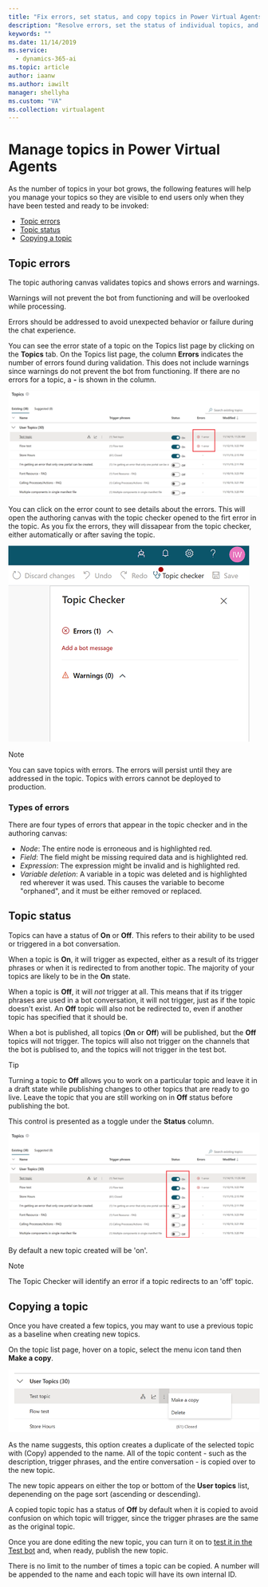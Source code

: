 ```yaml
---
title: "Fix errors, set status, and copy topics in Power Virtual Agents"
description: "Resolve errors, set the status of individual topics, and copy topics when creating new topics to save time."
keywords: ""
ms.date: 11/14/2019
ms.service:
  - dynamics-365-ai
ms.topic: article
author: iaanw
ms.author: iawilt
manager: shellyha
ms.custom: "VA"
ms.collection: virtualagent
---
```


# Manage topics in Power Virtual Agents

As the number of topics in your bot grows, the following features will help you manage your topics so they are visible to end users only when they have been tested and ready to be invoked:

- [Topic errors](#topic-errors)
- [Topic status](#topic-status)
- [Copying a topic](#copying-a-topic)

## Topic errors

The topic authoring canvas validates topics and shows errors and warnings. 

Warnings will not prevent the bot from functioning and will be overlooked while processing. 

Errors should be addressed to avoid unexpected behavior or failure during the chat experience.

You can see the error state of a topic on the Topics list page by clicking on the **Topics** tab. On the Topics list page, the column **Errors** indicates the number of errors found during validation. This does not include warnings since warnings do not prevent the bot from functioning. If there are no errors for a topic, a **-** is shown in the column.

![](media/topics-errors.png)

You can click on the error count to see details about the errors. This will open the authoring canvas with the topic checker opened to the firt error in the topic. As you fix the errors, they will dissapear from the topic checker, either automatically or after saving the topic. 

![](media/topics-checker.png)

>[!NOTE]
> You can save topics with errors. The errors will persist until they are addressed in the topic. Topics with errors cannot be deployed to production.


### Types of errors

There are four types of errors that appear in the topic checker and in the authoring canvas:

- *Node*: The entire node is erroneous and is highlighted red.
- *Field*: The field might be missing required data and is highlighted red.
- *Expression*: The expression might be invalid and is highlighted red.
- *Variable deletion*: A variable in a topic was deleted and is highlighted red wherever it was used. This causes the variable to become "orphaned", and it must be either removed or replaced.



## Topic status

Topics can have a status of **On** or **Off**. This refers to their ability to be used or triggered in a bot conversation. 

When a topic is **On**, it will trigger as expected, either as a result of its trigger phrases or when it is redirected to from another topic. The majority of your topics are likely to be in the **On** state.

When a topic is **Off**, it will *not* trigger at all. This means that if its trigger phrases are used in a bot conversation, it will not trigger, just as if the topic doesn't exist. An **Off** topic will also not be redirected to, even if another topic has specified that it should be.

When a bot is published, all topics (**On** or **Off**) will be published, but the **Off** topics will not trigger. The topics will also not trigger on the channels that the bot is publised to, and the topics will not trigger in the test bot. 

>[!TIP]
>Turning a topic to **Off** allows you to work on a particular topic and leave it in a draft state while publishing changes to other topics that are ready to go live. 
>Leave the topic that you are still working on in **Off** status before publishing the bot. 

This control is presented as a toggle under the **Status** column. 

![](media/topics-status.png)

By default a new topic created will be 'on'. 

   > [!NOTE]
   >
   > The Topic Checker will identify an error if a topic redirects to an 'off' topic.
   

## Copying a topic

Once you have created a few topics, you may want to use a previous topic as a baseline when creating new topics.

On the topic list page, hover on a topic, select the menu icon tand then **Make a copy**. 

![](media/topics-menu-icon.png)

As the name suggests, this option creates a duplicate of the selected topic with (Copy) appended to the name. All of the topic content - such as the description, trigger phrases, and the entire conversation - is copied over to the new topic.

The new topic appears on either the top or bottom of the **User topics** list, depenending on the page sort (ascending or descending). 

A copied topic topic has a status of **Off** by default when it is copied to avoid confusion on which topic will trigger, since the trigger phrases are the same as the original topic. 

Once you are done editing the new topic, you can turn it on to [test it in the Test bot](authoring-test-bot.md) and, when ready, publish the new topic.

There is no limit to the number of times a topic can be copied. A number will be appended to the name and each topic will have its own internal ID.







